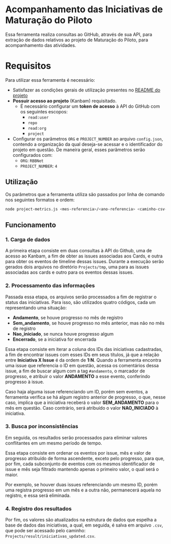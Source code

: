 # Acompanhamento das Iniciativas de Maturação do Piloto
Essa ferramenta realiza consultas ao GitHub, através de sua API, para extração de dados relativos ao projeto de Maturação do Piloto, para acompanhamento das atividades.

# Requisitos
Para utilizar essa ferramenta é necessário: 
- Satisfazer as condições gerais de utilização presentes no [README do projeto](../README.md)
- **Possuir acesso ao projeto** (Kanbam) requisitado.
  - É necessário configurar um **token de acesso** à API do GitHub com os seguintes escopos:
    - `read:user`
    - `repo`
    - `read:org`
    - `project`
- Configurar os parâmetros `ORG` e `PROJECT_NUMBER` ao arquivo `config.json`, contendo a organização da qual deseja-se acessar e o identificador do projeto em questão. De maneira geral, esses parâmetros serão configurados com:
  - `ORG`: `RBBNet`
  - `PROJECT_NUMBER`: `4`

## Utilização
Os parâmetros que a ferramenta utiliza são passados por linha de comando nos seguintes formatos e ordem:

```bash
node project-metrics.js <mes-referencia>/<ano-referencia> <caminho-csv-iniciativas>
```

## Funcionamento
### 1. Carga de dados
A primeira etapa consiste em duas consultas à API do Github, uma de acesso ao Kanbam, a fim de obter as issues associadas aos Cards, e outra para obter os eventos de timeline dessas issues. Durante a execução serão gerados dois arquivos no diretório `Projects/tmp`, uma para as issues associadas aos cards e outro para os eventos dessas issues.

### 2. Processamento das informações
Passada essa etapa, os arquivos serão processados a fim de registrar o status das iniciativas. Para isso, são utilizados quatro códigos, cada um representando uma situação:
 - **Andamento**, se houve progresso no mês de registro
 - **Sem_andamento**, se houve progresso no mês anterior, mas não no mês de registro
 - **Nao_iniciado**, se nunca houve progresso algum
 - **Encerrado**, se a iniciativa for encerrada

Essa etapa consiste em iterar a coluna dos IDs das iniciativas cadastradas, a fim de encontrar issues com esses IDs em seus títulos, já que a relação entre **Iniciativa X Issue** é da ordem de **1:N**.
Quando a ferramenta encontra uma issue que referencia o ID em questão, acessa os comentários dessa issue, a fim de buscar algum com a tag `#andamento`, o marcador de progresso, e atribuir o valor **ANDAMENTO** a esse evento, conferindo progresso à issue.

Caso haja alguma issue referenciando um ID, porém sem eventos, a ferramenta verifica se há algum registro anterior de progresso, o que, nesse caso, implica que a iniciativa receberá o valor **SEM_ANDAMENTO** para o mês em questão. Caso contrário, será atribuído o valor **NAO_INICIADO** à iniciativa.

### 3. Busca por inconsistências

Em seguida, os resultados serão processados para eliminar valores conflitantes em um mesmo período de tempo.

Essa etapa consiste em ordenar os eventos por issue, mês e valor de progresso atribuído de forma ascendente, exceto pelo progresso, para que, por fim, cada subconjunto de eventos com os mesmos identificador de issue e mês seja filtrado mantendo apenas o primeiro valor, o qual será o maior.

Por exemplo, se houver duas issues referenciando um mesmo ID, porém uma registra progresso em um mês e a outra não, permanecerá aquela no registro, e essa será eliminada.

### 4. Registro dos resultados
Por fim, os valores são atualizados na estrutura de dados que espelha a base de dados das iniciativas, a qual, em seguida, é salva em arquivo `.csv`, que pode ser acessado pelo caminho: `Projects/result/iniciativas_updated.csv`.